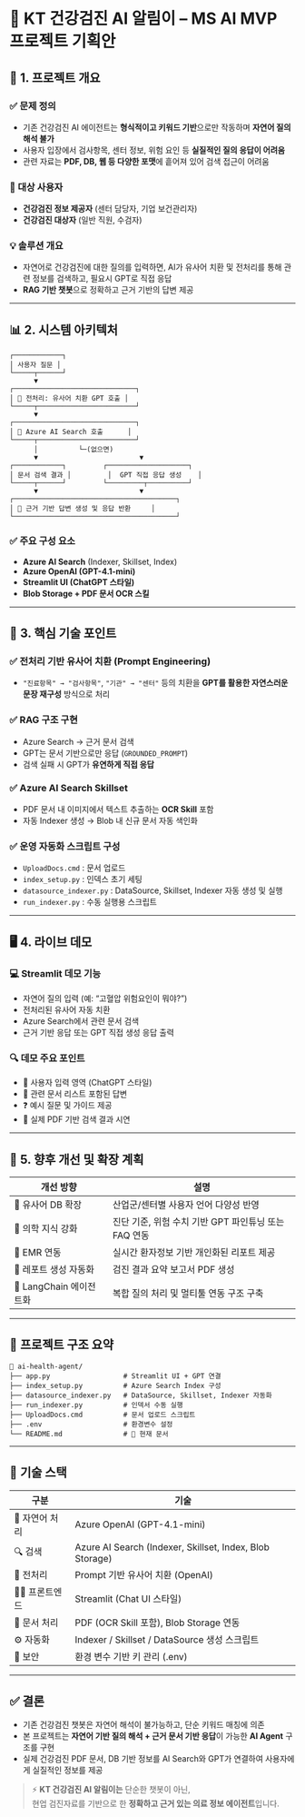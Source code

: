 # 🚀 KT 건강검진 AI 알림이 – MS AI MVP 프로젝트 기획안

## 📌 1. 프로젝트 개요

### ✅ 문제 정의
- 기존 건강검진 AI 에이전트는 **형식적이고 키워드 기반**으로만 작동하며 **자연어 질의 해석 불가**
- 사용자 입장에서 검사항목, 센터 정보, 위험 요인 등 **실질적인 질의 응답이 어려움**
- 관련 자료는 **PDF, DB, 웹 등 다양한 포맷**에 흩어져 있어 검색 접근이 어려움

### 🎯 대상 사용자
- **건강검진 정보 제공자** (센터 담당자, 기업 보건관리자)
- **건강검진 대상자** (일반 직원, 수검자)

### 💡 솔루션 개요
- 자연어로 건강검진에 대한 질의를 입력하면, AI가 유사어 치환 및 전처리를 통해 관련 정보를 검색하고, 필요시 GPT로 직접 응답
- **RAG 기반 챗봇**으로 정확하고 근거 기반의 답변 제공

---

## 📊 2. 시스템 아키텍처

```plaintext
┌────────────┐
│ 사용자 질문 │
└─────┬──────┘
      ▼
┌──────────────────────────────┐
│ 🔁 전처리: 유사어 치환 GPT 호출 │
└─────┬────────────────────────┘
      ▼
┌──────────────────────────────┐
│ 🔎 Azure AI Search 호출      │
└─────┬────────────────────────┘
      │          └─(없으면)
      ▼                         ▼
┌────────────┐         ┌────────────────────┐
│ 문서 검색 결과 │         │  GPT 직접 응답 생성    │
└─────┬──────┘         └─────────┬──────────┘
      ▼                         ▼
┌────────────────────────────────────────┐
│ 💬 근거 기반 답변 생성 및 응답 반환     │
└────────────────────────────────────────┘
```

### ✅ 주요 구성 요소
- **Azure AI Search** (Indexer, Skillset, Index)  
- **Azure OpenAI (GPT-4.1-mini)**  
- **Streamlit UI (ChatGPT 스타일)**  
- **Blob Storage + PDF 문서 OCR 스킬**

---

## 🧠 3. 핵심 기술 포인트

### ✅ 전처리 기반 유사어 치환 (Prompt Engineering)
- `"진료항목" → "검사항목"`, `"기관" → "센터"` 등의 치환을 **GPT를 활용한 자연스러운 문장 재구성** 방식으로 처리

### ✅ RAG 구조 구현
- Azure Search → 근거 문서 검색  
- GPT는 문서 기반으로만 응답 (`GROUNDED_PROMPT`)  
- 검색 실패 시 GPT가 **유연하게 직접 응답**

### ✅ Azure AI Search Skillset
- PDF 문서 내 이미지에서 텍스트 추출하는 **OCR Skill** 포함
- 자동 Indexer 생성 → Blob 내 신규 문서 자동 색인화

### ✅ 운영 자동화 스크립트 구성
- `UploadDocs.cmd` : 문서 업로드  
- `index_setup.py` : 인덱스 초기 세팅  
- `datasource_indexer.py` : DataSource, Skillset, Indexer 자동 생성 및 실행  
- `run_indexer.py` : 수동 실행용 스크립트

---

## 🖥️ 4. 라이브 데모

### 💻 Streamlit 데모 기능
- 자연어 질의 입력 (예: “고혈압 위험요인이 뭐야?”)
- 전처리된 유사어 자동 치환
- Azure Search에서 관련 문서 검색
- 근거 기반 응답 또는 GPT 직접 생성 응답 출력

### 🔍 데모 주요 포인트
- 🤖 사용자 입력 영역 (ChatGPT 스타일)
- 📑 관련 문서 리스트 포함된 답변
- ❓ 예시 질문 및 가이드 제공
- 📂 실제 PDF 기반 검색 결과 시연

---

## 🔭 5. 향후 개선 및 확장 계획

| 개선 방향             | 설명 |
|------------------------|------|
| 🔁 유사어 DB 확장       | 산업군/센터별 사용자 언어 다양성 반영 |
| 🧠 의학 지식 강화       | 진단 기준, 위험 수치 기반 GPT 파인튜닝 또는 FAQ 연동 |
| 🏥 EMR 연동             | 실시간 환자정보 기반 개인화된 리포트 제공 |
| 🧾 레포트 생성 자동화   | 검진 결과 요약 보고서 PDF 생성 |
| 🧪 LangChain 에이전트화 | 복합 질의 처리 및 멀티툴 연동 구조 구축 |

---

## 📂 프로젝트 구조 요약

```plaintext
📁 ai-health-agent/
├── app.py                  # Streamlit UI + GPT 연결
├── index_setup.py          # Azure Search Index 구성
├── datasource_indexer.py   # DataSource, Skillset, Indexer 자동화
├── run_indexer.py          # 인덱서 수동 실행
├── UploadDocs.cmd          # 문서 업로드 스크립트
├── .env                    # 환경변수 설정
└── README.md               # 💬 현재 문서
```
---

## 🧩 기술 스택

| 구분 | 기술 |
|------|------|
| 💬 자연어 처리 | Azure OpenAI (GPT-4.1-mini) |
| 🔍 검색 | Azure AI Search (Indexer, Skillset, Index, Blob Storage) |
| 🧠 전처리 | Prompt 기반 유사어 치환 (OpenAI) |
| 🧑‍💻 프론트엔드 | Streamlit (Chat UI 스타일) |
| 📄 문서 처리 | PDF (OCR Skill 포함), Blob Storage 연동 |
| ⚙️ 자동화 | Indexer / Skillset / DataSource 생성 스크립트 |
| 🔐 보안 | 환경 변수 기반 키 관리 (.env) |

---

## ✅ 결론

- 기존 건강검진 챗봇은 자연어 해석이 불가능하고, 단순 키워드 매칭에 의존
- 본 프로젝트는 **자연어 기반 질의 해석 + 근거 문서 기반 응답**이 가능한 **AI Agent** 구조를 구현
- 실제 건강검진 PDF 문서, DB 기반 정보를 AI Search와 GPT가 연결하여 사용자에게 실질적인 정보를 제공

> ⚡ **KT 건강검진 AI 알림이는** 단순한 챗봇이 아닌,  
> 현업 검진자료를 기반으로 한 **정확하고 근거 있는 의료 정보 에이전트**입니다.

